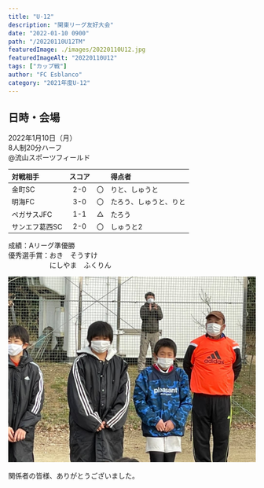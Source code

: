 ```yaml
---
title: "U-12"
description: "関東リーグ友好大会"
date: "2022-01-10 0900"
path: "/20220110U12TM"
featuredImage: ./images/20220110U12.jpg
featuredImageAlt: "20220110U12"
tags: ["カップ戦"]
author: "FC Esblanco"
category: "2021年度U-12"
---
```


## 日時・会場

2022年1月10日（月）<br>
8人制20分ハーフ<br>
@流山スポーツフィールド

| 対戦相手| スコア |   | 得点者  |
|:----|:------:|:-:|:--------|
| 金町SC | 2-0 | 〇 |りと、しゅうと|
| 明海FC | 3-0 | 〇 |たろう、しゅうと、りと|
| ペガサスJFC | 1-1 | △ |たろう|
| サンエフ葛西SC | 2-0 | 〇 |しゅうと2|


成績：Aリーグ準優勝 <br>
優秀選手賞：おき　そうすけ <br>
　　　　　　にしやま　ふくりん

![20220110U12](./images/20220110U12B.jpg "U12TM")


関係者の皆様、ありがとうございました。